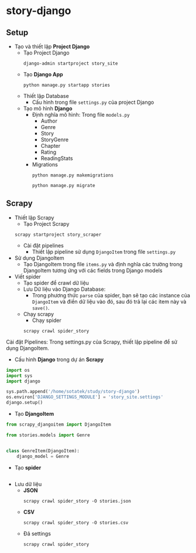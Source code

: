 # story-django

## Setup

* Tạo và thiết lập **Project Django**
    * Tạo Project Django
      ```shell 
      django-admin startproject story_site
      ```
    * Tạo **Django App**
      ```shell
      python manage.py startapp stories
      ```
    * Thiết lập Database
        * Cấu hình trong file `settings.py` của project Django
    * Tạo mô hình **Django**
        * Định nghĩa mô hình: Trong file `models.py`
            * Author
            * Genre
            * Story
            * StoryGenre
            * Chapter
            * Rating
            * ReadingStats
        * Migrations
          ```shell
          python manage.py makemigrations
          ```
          ```shell
          python manage.py migrate
          ```

## Scrapy

* Thiết lập Scrapy
    * Tạo Project Scrapy
  ```shell
  scrapy startproject story_scraper
  ```
    * Cài đặt pipelines
        * Thiết lập pipeline sử dụng `DjangoItem` trong file `settings.py`
* Sử dụng DjangoItem
    * Tạo DjangoItem trong file `items.py` và định nghĩa các trường trong DjangoItem tương ứng với các fields trong
      Django models
* Viết spider
    * Tạo spider để crawl dữ liệu
    * Lưu Dữ liệu vào Django Database:
        * Trong phương thức `parse` của spider, bạn sẽ tạo các instance của `DjangoItem` và điền dữ liệu vào đó, sau đó
          trả lại các item này và `save()`.
    * Chạy scrapy
        * Chạy spider
      ```shell
      scrapy crawl spider_story
      ```

Cài đặt Pipelines: Trong settings.py của Scrapy, thiết lập pipeline để sử dụng DjangoItem.

* Cấu hình **Django** trong dự án **Scrapy**

```python
import os
import sys
import django

sys.path.append('/home/sotatek/study/story-django')
os.environ['DJANGO_SETTINGS_MODULE'] = 'story_site.settings'
django.setup()
```

* Tạo **DjangoItem**

```python
from scrapy_djangoitem import DjangoItem

from stories.models import Genre


class GenreItem(DjangoItem):
    django_model = Genre
```

* Tạo **spider**

```python

```

* Lưu dữ liệu
    * **JSON**
      ```shell
      scrapy crawl spider_story -O stories.json
      ```
    * **CSV**
      ```shell
      scrapy crawl spider_story -O stories.csv
      ```
    * Đã settings
      ```shell
      scrapy crawl spider_story
      ```
    